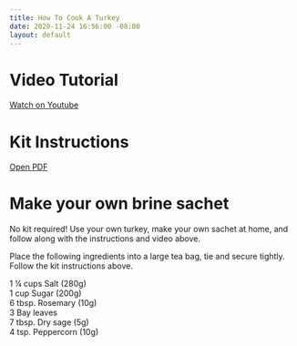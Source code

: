 ```yaml
---
title: How To Cook A Turkey
date: 2020-11-24 16:56:00 -08:00
layout: default
---
```


<div class="Divider mb10"></div>

<h1 class="Display2 mb2">Video Tutorial</h1>

<p class="mt3 mb10 pb0"><a class="Button NoLine Caption" href="https://www.youtube.com/watch?v=uuh9ey601gE" target="_blank">Watch on Youtube</a></p>

<div class="Divider mb10"></div>

<h1 class="Display2 mb2">Kit Instructions</h1>

<p class="mt3 mb10 pb0"><a class="Button NoLine Caption" href="/uploads/Turkey%20Recipe%20Thanksgiving.pdf" target="_blank">Open PDF</a></p>

<div class="Divider mb10"></div>

<h1 class="Display2 mb2">Make your own brine sachet</h1>

<p class="mb2">No kit required! Use your own turkey, make your own sachet at home, and follow along with the instructions and video above.</p>

<p class="mb2">Place the following ingredients into a large tea bag, tie and secure tightly. Follow the kit instructions above. </p>

<p class="mb2">
1 ¼ cups Salt (280g)<br>
1 cup Sugar (200g)<br>
6 tbsp. Rosemary (10g)<br>
3 Bay leaves<br>
7 tbsp. Dry sage (5g)<br>
4 tsp. Peppercorn (10g)</p>


